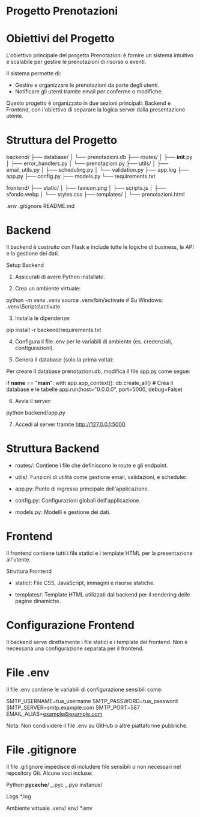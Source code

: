 # Progetto Prenotazioni

# Obiettivi del Progetto

L'obiettivo principale del progetto Prenotazioni è fornire un sistema intuitivo e scalabile per gestire le prenotazioni di risorse o eventi.

Il sistema permette di:

- Gestire e organizzare le prenotazioni da parte degli utenti.
- Notificare gli utenti tramite email per conferme o modifiche.

Questo progetto è organizzato in due sezioni principali: Backend e Frontend, con l'obiettivo di separare la logica server dalla presentazione utente.

# Struttura del Progetto

backend/
├── database/
│ └── prenotazioni.db
├── routes/
│ ├── **init**.py
│ ├── error_handlers.py
│ └── prenotazioni.py
├── utils/
│ ├── email_utils.py
│ ├── scheduling.py
│ └── validation.py
├── app.log
├── app.py
├── config.py
├── models.py
└── requirements.txt

frontend/
├── static/
│ ├── favicon.png
│ ├── scripts.js
│ ├── sfondo.webp
│ └── styles.css
├── templates/
│ └── prenotazioni.html

.env
.gitignore
README.md

# Backend

Il backend è costruito con Flask e include tutte le logiche di business, le API e la gestione dei dati.

Setup Backend

1. Assicurati di avere Python installato.

2. Crea un ambiente virtuale:

python -m venv .venv
source .venv/bin/activate # Su Windows: .venv\Scripts\activate

3. Installa le dipendenze:

pip install -r backend/requirements.txt

4. Configura il file .env per le variabili di ambiente (es. credenziali,
   configurazioni).

5. Genera il database (solo la prima volta):

Per creare il database prenotazioni.db, modifica il file app.py come segue:

if **name** == "**main**":
   with app.app_context():
      db.create_all() # Crea il database e le tabelle
   app.run(host="0.0.0.0", port=5000, debug=False)

6. Avvia il server:

python backend/app.py

7. Accedi al server tramite http://127.0.0.1:5000.

# Struttura Backend

- routes/: Contiene i file che definiscono le route e gli endpoint.

- utils/: Funzioni di utilità come gestione email, validazioni, e scheduler.

- app.py: Punto di ingresso principale dell'applicazione.

- config.py: Configurazioni globali dell'applicazione.

- models.py: Modelli e gestione dei dati.

# Frontend

Il frontend contiene tutti i file statici e i template HTML per la presentazione all'utente.

Struttura Frontend

- static/: File CSS, JavaScript, immagini e risorse statiche.

- templates/: Template HTML utilizzati dal backend per il rendering delle pagine dinamiche.

# Configurazione Frontend

Il backend serve direttamente i file statici e i template del frontend.
Non è necessaria una configurazione separata per il frontend.

# File .env

Il file .env contiene le variabili di configurazione sensibili come:

SMTP_USERNAME=tua_username
SMTP_PASSWORD=tua_password
SMTP_SERVER=smtp.example.com
SMTP_PORT=587
EMAIL_ALIAS=example@example.com

Nota: Non condividere il file .env su GitHub o altre piattaforme pubbliche.

# File .gitignore

Il file .gitignore impedisce di includere file sensibili o non necessari nel repository Git.
Alcune voci incluse:

Python
**pycache**/
_.pyc
_.pyo
instance/

Logs
\*.log

Ambiente virtuale
.venv/
env/
\*.env

